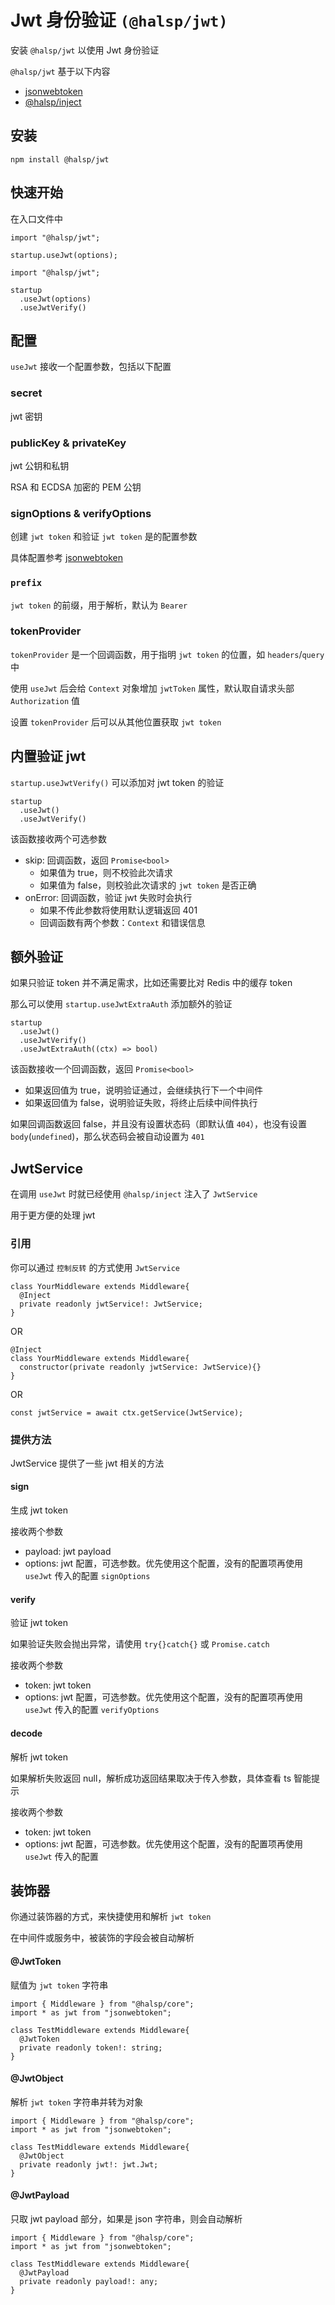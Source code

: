 # Jwt 身份验证 `(@halsp/jwt)`

安装 `@halsp/jwt` 以使用 Jwt 身份验证

`@halsp/jwt` 基于以下内容

- [jsonwebtoken](https://github.com/auth0/node-jsonwebtoken)
- [@halsp/inject](https://github.com/halsp/inject)

## 安装

```
npm install @halsp/jwt
```

## 快速开始

在入口文件中

```TS
import "@halsp/jwt";

startup.useJwt(options);
```

```TS
import "@halsp/jwt";

startup
  .useJwt(options)
  .useJwtVerify()
```

## 配置

`useJwt` 接收一个配置参数，包括以下配置

### secret

jwt 密钥

### publicKey & privateKey

jwt 公钥和私钥

RSA 和 ECDSA 加密的 PEM 公钥

### signOptions & verifyOptions

创建 `jwt token` 和验证 `jwt token` 是的配置参数

具体配置参考 [jsonwebtoken](https://github.com/auth0/node-jsonwebtoken)

### `prefix`

`jwt token` 的前缀，用于解析，默认为 `Bearer`

### tokenProvider

`tokenProvider` 是一个回调函数，用于指明 `jwt token` 的位置，如 `headers`/`query` 中

使用 `useJwt` 后会给 `Context` 对象增加 `jwtToken` 属性，默认取自请求头部 `Authorization` 值

设置 `tokenProvider` 后可以从其他位置获取 `jwt token`

## 内置验证 jwt

`startup.useJwtVerify()` 可以添加对 jwt token 的验证

```TS
startup
  .useJwt()
  .useJwtVerify()
```

该函数接收两个可选参数

- skip: 回调函数，返回 `Promise<bool>`
  - 如果值为 true，则不校验此次请求
  - 如果值为 false，则校验此次请求的 `jwt token` 是否正确
- onError: 回调函数，验证 jwt 失败时会执行
  - 如果不传此参数将使用默认逻辑返回 401
  - 回调函数有两个参数：`Context` 和错误信息

## 额外验证

如果只验证 token 并不满足需求，比如还需要比对 Redis 中的缓存 token

那么可以使用 `startup.useJwtExtraAuth` 添加额外的验证

```TS
startup
  .useJwt()
  .useJwtVerify()
  .useJwtExtraAuth((ctx) => bool)
```

该函数接收一个回调函数，返回 `Promise<bool>`

- 如果返回值为 true，说明验证通过，会继续执行下一个中间件
- 如果返回值为 false，说明验证失败，将终止后续中间件执行

如果回调函数返回 false，并且没有设置状态码（即默认值 `404`），也没有设置 `body`(`undefined`)，那么状态码会被自动设置为 `401`

## JwtService

在调用 `useJwt` 时就已经使用 `@halsp/inject` 注入了 `JwtService`

用于更方便的处理 jwt

### 引用

你可以通过 `控制反转` 的方式使用 `JwtService`

```TS
class YourMiddleware extends Middleware{
  @Inject
  private readonly jwtService!: JwtService;
}
```

OR

```TS
@Inject
class YourMiddleware extends Middleware{
  constructor(private readonly jwtService: JwtService){}
}
```

OR

```TS
const jwtService = await ctx.getService(JwtService);
```

### 提供方法

JwtService 提供了一些 jwt 相关的方法

#### sign

生成 jwt token

接收两个参数

- payload: jwt payload
- options: jwt 配置，可选参数。优先使用这个配置，没有的配置项再使用 `useJwt` 传入的配置 `signOptions`

#### verify

验证 jwt token

如果验证失败会抛出异常，请使用 `try{}catch{}` 或 `Promise.catch`

接收两个参数

- token: jwt token
- options: jwt 配置，可选参数。优先使用这个配置，没有的配置项再使用 `useJwt` 传入的配置 `verifyOptions`

#### decode

解析 jwt token

如果解析失败返回 null，解析成功返回结果取决于传入参数，具体查看 ts 智能提示

接收两个参数

- token: jwt token
- options: jwt 配置，可选参数。优先使用这个配置，没有的配置项再使用 `useJwt` 传入的配置

## 装饰器

你通过装饰器的方式，来快捷使用和解析 `jwt token`

在中间件或服务中，被装饰的字段会被自动解析

#### @JwtToken

赋值为 `jwt token` 字符串

```TS
import { Middleware } from "@halsp/core";
import * as jwt from "jsonwebtoken";

class TestMiddleware extends Middleware{
  @JwtToken
  private readonly token!: string;
}
```

#### @JwtObject

解析 `jwt token` 字符串并转为对象

```TS
import { Middleware } from "@halsp/core";
import * as jwt from "jsonwebtoken";

class TestMiddleware extends Middleware{
  @JwtObject
  private readonly jwt!: jwt.Jwt;
}
```

#### @JwtPayload

只取 jwt payload 部分，如果是 json 字符串，则会自动解析

```TS
import { Middleware } from "@halsp/core";
import * as jwt from "jsonwebtoken";

class TestMiddleware extends Middleware{
  @JwtPayload
  private readonly payload!: any;
}
```
